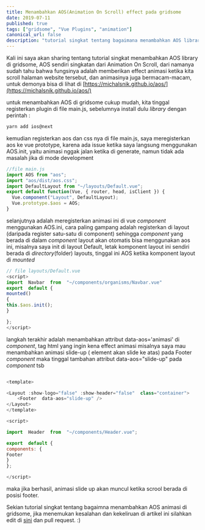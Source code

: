 ```yaml
---
title: Menambahkan AOS(Animation On Scroll) effect pada gridsome
date: 2019-07-11
published: true
tags: ["gridsome", "Vue Plugins", "animation"]
canonical_url: false
description: "tutorial singkat tentang bagaimana menambahkan AOS library pada gridsome"
---
```


Kali ini saya akan sharing tentang tutorial singkat menambahkan AOS library di gridsome, AOS sendiri singkatan dari Animation On Scroll, dari namanya sudah tahu bahwa fungsinya adalah memberikan effect animasi ketika kita scroll halaman website tersebut, dan animasinya juga bermacam-macam, untuk demonya bisa di lihat di [https://michalsnik.github.io/aos/](https://michalsnik.github.io/aos/)

untuk menambahkan AOS di gridsome cukup mudah, kita tinggal registerkan plugin di file main.js, sebelumnya install dulu _library_ dengan perintah :

```bash
yarn add ios@next
```

kemudian registerkan aos dan css nya di file main.js, saya meregisterkan aos ke vue prototype, karena ada issue ketika saya langsung menggunakan AOS.init, yaitu animasi nggak jalan ketika di generate, namun tidak ada masalah jika di mode development

```js
//file main.js
import AOS from "aos";
import "aos/dist/aos.css";
import DefaultLayout from "~/layouts/Default.vue";
export default function(Vue, { router, head, isClient }) {
  Vue.component("Layout", DefaultLayout);
  Vue.prototype.$aos = AOS;
}
```

selanjutnya adalah meregisterkan animasi ini di vue _component_ menggunakan AOS.ini, cara paling gampang adalah registerkan di layout (daripada register satu-satu di component) sehingga _component_ yang berada di dalam _component_ layout akan otomatis bisa menggunakan aos ini, misalnya saya init di layout Default, letak komponent layout ini sendiri berada di _directory_(folder) layouts, tinggal ini AOS ketika komponent layout di _mounted_

```js
// file layouts/Default.vue
<script>
import  Navbar  from  "~/components/organisms/Navbar.vue"
export  default {
mounted()
{
this.$aos.init();
}

};
</script>
```

langkah terakhir adalah menambahkan attribut data-aos='animasi' di _component_, tag html yang ingin kena effect animasi
misalnya saya mau menambahkan animasi slide-up ( element akan slide ke atas) pada Footer _component_ maka tinggal tambahan attribut data-aos="slide-up" pada _component_ tsb

```js

<template>

<Layout :show-logo="false" :show-header="false"  class="container">
	<Footer  data-aos="slide-up" />
</Layout>
</template>

<script>

import  Header  from  "~/components/Header.vue";

export  default {
components: {
Footer
}
};

</script>

```

maka jika berhasil, animasi slide up akan muncul ketika scrool berada di posisi footer.

Sekian tutorial singkat tentang bagaimna menambahkan AOS animasi di gridsome, jika menemukan kesalahan dan kekeliruan di artikel ini silahkan edit di <span class="button is-small is-text">[sini](https://github.com/puterakahfi/puterakahfi.github.io/edit/stable/content/posts/menambahkan-aos-pada-gridsome.md) </span>dan pull request. :)
